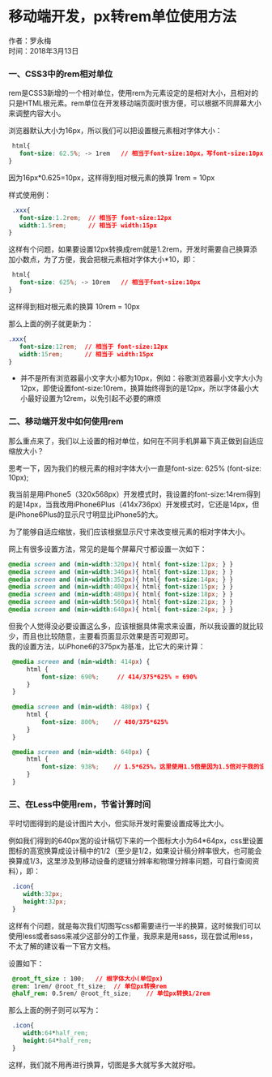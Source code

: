 # 移动端开发，px转rem单位使用方法

作者：罗永梅  
时间：2018年3月13日

### 一、CSS3中的rem相对单位

rem是CSS3新增的一个相对单位，使用rem为元素设定的是相对大小，且相对的只是HTML根元素。rem单位在开发移动端页面时很方便，可以根据不同屏幕大小来调整内容大小。  

浏览器默认大小为16px，所以我们可以把设置根元素相对字体大小：  

```css
 html{
   font-size: 62.5%; -> 1rem   // 相当于font-size:10px，写font-size:10px也是一样的
}
```

因为16px*0.625=10px，这样得到相对根元素的换算 1rem = 10px

样式使用例：

```css
 .xxx{
   font-size:1.2rem;  // 相当于 font-size:12px
   width:1.5rem;      // 相当于 width:15px
}
```

这样有个问题，如果要设置12px转换成rem就是1.2rem，开发时需要自己换算添加小数点，为了方便，我会把根元素相对字体大小*10，即：  

```css
 html{
   font-size: 625%; -> 10rem   // 相当于font-size:10px
} 
```

这样得到相对根元素的换算 10rem = 10px  

那么上面的例子就更新为：  

```css
.xxx{
   font-size:12rem;  // 相当于 font-size:12px
   width:15rem;      // 相当于 width:15px
}
```

* 并不是所有浏览器最小文字大小都为10px，例如：谷歌浏览器最小文字大小为12px，即使设置font-size:10rem，换算始终得到的是12px，所以字体最小大小最好设置为12rem，以免引起不必要的麻烦

### 二、移动端开发中如何使用rem

那么重点来了，我们以上设置的相对单位，如何在不同手机屏幕下真正做到自适应缩放大小？  

思考一下，因为我们的根元素的相对字体大小一直是font-size: 625% (font-size: 10px);

我当前是用iPhone5（320x568px）开发模式时，我设置的font-size:14rem得到的是14px，当我改用iPhone6Plus（414x736px）开发模式时，它还是14px，但是iPhone6Plus的显示尺寸明显比iPhone5的大。

为了能够自适应缩放，我们应该根据显示尺寸来改变根元素的相对字体大小。

网上有很多设置方法，常见的是每个屏幕尺寸都设置一次如下：

```css
@media screen and (min-width:320px){ html{ font-size:12px; } }  
@media screen and (min-width:346px){ html{ font-size:13px; } }  
@media screen and (min-width:352px){ html{ font-size:14px; } }  
@media screen and (min-width:400px){ html{ font-size:15px; } }  
@media screen and (min-width:480px){ html{ font-size:18px; } }  
@media screen and (min-width:560px){ html{ font-size:21px; } }  
@media screen and (min-width:640px){ html{ font-size:24px; } }  
```

但我个人觉得没必要设置这么多，应该根据具体需求来设置，所以我设置的就比较少，而且也比较随意，主要看页面显示效果是否可观即可。  
我的设置方法，以iPhone6的375px为基准，比它大的来计算：

```css
 @media screen and (min-width: 414px) {  
     html {  
         font-size: 690%;     // 414/375*625% = 690%  
     }  
 }  
  
 @media screen and (min-width: 480px) {  
     html {  
         font-size: 800%;    // 480/375*625%  
     }  
 }  

 @media screen and (min-width: 640px) {  
     html {  
         font-size: 938%;    // 1.5*625%，这里使用1.5倍是因为1.5倍对于我的设计页面是刚好合适的大小  
     }  
 }
```

### 三、在Less中使用rem，节省计算时间

平时切图得到的是设计图片大小，但实际开发时需要设置成等比大小。

例如我们得到的640px宽的设计稿切下来的一个图标大小为64*64px，css里设置图标的高宽换算成设计稿中的1/2（至少是1/2，如果设计稿分辨率很大，也可能会换算成1/3，这里涉及到移动设备的逻辑分辨率和物理分辨率问题，可自行查阅资料），即：  

```css
 .icon{  
    width:32px;  
    height:32px;  
 }
```

这样有个问题，就是每次我们切图写css都需要进行一半的换算，这时候我们可以使用less或者sass来减少这部分的工作量，我原来是用sass，现在尝试用less，不太了解的建议看一下官方文档。  

设置如下：

```css
 @root_ft_size : 100;   // 根字体大小(单位px)  
 @rem: 1rem/ @root_ft_size;  // 单位px转换rem  
 @half_rem: 0.5rem/ @root_ft_size;    // 单位px转换1/2rem
```

那么上面的例子则可以写为：

```css
 .icon{  
    width:64*half_rem;  
    height:64*half_rem;  
 }
```

这样，我们就不用再进行换算，切图是多大就写多大就好啦。